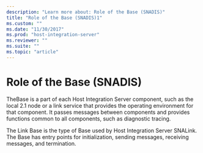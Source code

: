 ```yaml
---
description: "Learn more about: Role of the Base (SNADIS)"
title: "Role of the Base (SNADIS)1"
ms.custom: ""
ms.date: "11/30/2017"
ms.prod: "host-integration-server"
ms.reviewer: ""
ms.suite: ""
ms.topic: "article"
---
```

# Role of the Base (SNADIS)
TheBase is a part of each Host Integration Server component, such as the local 2.1 node or a link service that provides the operating environment for that component. It passes messages between components and provides functions common to all components, such as diagnostic tracing.  
  
 The Link Base is the type of Base used by Host Integration Server SNALink. The Base has entry points for initialization, sending messages, receiving messages, and termination.
